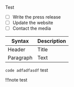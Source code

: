 Test

- [ ] Write the press release
- [ ] Update the website
- [ ] Contact the media

| Syntax | Description |
| ----------- | ----------- |
| Header | Title |
| Paragraph | Text |

`code adfadfasdf`
test

!!!note
	test
